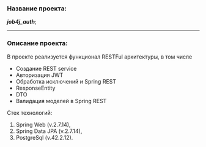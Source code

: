 ### Название проекта: 
***job4j_auth***;
___
### Описание проекта: 
В проекте реализуется функционал RESTFul архитектуры, в том числе
- Создание REST service
- Авторизация JWT
- Обработка исключений и Spring REST
- ResponseEntity
- DTO
- Валидация моделей в Spring REST

Стек технологий:

1. Spring Web (v.2.7.14),
2. Spring Data JPA (v.2.7.14),
3. PostgreSql (v.42.2.12).